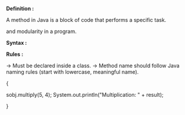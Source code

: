 
**Definition :**

A method in Java is a block of code that performs a specific task.

and modularity in a program.

**Syntax :**



**Rules :**

→ Must be declared inside a class.
→ Method name should follow Java naming rules (start with lowercase, meaningful name).


{

sobj.multiply(5, 4);
System.out.println("Multiplication: " + result);

}

